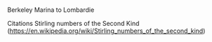 #
Berkeley Marina to Lombardie

Citations
Stirling numbers of the Second Kind (https://en.wikipedia.org/wiki/Stirling_numbers_of_the_second_kind)
